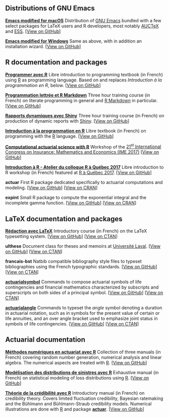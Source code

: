 ## Distributions of GNU Emacs

[**Emacs modified for macOS**](https://vigou3.github.io/emacs-modified-macos)
  Distribution of [GNU Emacs](https://www.gnu.org/software/emacs/)
  bundled with a few select packages for LaTeX users and R developers,
  most notably [AUCTeX](https://www.gnu.org/software/auctex/") and
  [ESS](https://ess.r-project.org/).
  [[View on GitHub](https://github.com/vigou3/emacs-modified-macos)]

[**Emacs modified for Windows**](https://vigou3.github.io/emacs-modified-windows)
  Same as above, with in addition an installation wizard.
  [[View on GitHub](https://github.com/vigou3/emacs-modified-windows)]

## R documentation and packages

[**Programmer avec R**](https://vigou3.github.io/programmer-avec-r/)
  Libre introduction to programming textbook (in French) using 
  [R](https://www.r-project.org) as programming language. Based on and
  replaces *Introduction à la programmation en R*, below.
  [[View on GitHub](https://github.com/vigou3/programmer-avec-r)]

[**Programmation lettrée et R Markdown**](https://vigou3.github.io/laboratoire-rmarkdown)
  Three hour training course (in French) on literate programming in
  general and [R Markdown](https://rmarkdown.rstudio.com) in particular.
  [[View on GitHub](https://github.com/vigou3/laboratoire-rmarkdown)]

[**Rapports dynamiques avec Shiny**](https://vigou3.github.io/laboratoire-shiny)
  Three hour training course (in French) on production of dynamic
  reports with [Shiny](https://shiny.rstudio.com).
  [[View on GitHub](https://github.com/vigou3/laboratoire-shiny)]

[**Introduction à la programmation en R**](https://vigou3.github.io/introduction-programmation-r/)
  Libre textbook (in French) on programming with the
  [R](https://www.r-project.org) language.
  [[View on GitHub](https://github.com/vigou3/introduction-programmation-r)]

[**Computational actuarial science with R**](https://vigou3.github.io/ime-2017-workshop-computational-actuarial-science-r/)
  Workshop of the
  [21<sup>st</sup> International Congress on Insurance: Mathematics and Economics (IME 2017)](https://fam.tuwien.ac.at/events/ime2017/) 
  [[View on GitHub](https://github.com/vigou3/ime-2017-workshop-computational-actuarial-science-r/)]

[**Introduction à R - Atelier du colloque R à Québec 2017**](https://vigou3.github.io/raquebec-atelier-introduction-r/)
  Libre introduction to R workshop (in French) featured at 
  [R à Québec 2017](http://raquebec.ulaval.ca/2017/).
  [[View on GitHub](https://github.com/vigou3/raquebec-atelier-introduction-r)]

**actuar** First R package dedicated specifically to actuarial
  computations and modeling.
  [[View on GitHub](https://github.com/vigou3/actuar)]
  [[View on CRAN](https://cran.r-project.org/package=actuar)]

**expint** Small R package to compute the exponential integral and the
  incomplete gamma function.
  [[View on GitHub](https://github.com/vigou3/expint)]
  [[View on CRAN](https://cran.r-project.org/package=expint)]

## LaTeX documentation and packages

[**Rédaction avec LaTeX**](https://vigou3.github.io/formation-latex-ul)
  Introductory course (in French) on the LaTeX typesetting system.
  [[View on GitHub](https://github.com/vigou3/formation-latex-ul)]
  [[View on CTAN](https://ctan.org/pkg/formation-latex-ul)]

**ulthese** Document class for theses and memoirs at
  [Université Laval](https://ulaval.ca).
  [[View on GitHub](https://github.com/vigou3/ulthese)]
  [[View on CTAN](https://ctan.org/pkg/ulthese)]

**francais-bst** Natbib compatible bibliography style files to typeset
  bibliographies using the French typographic standards.
  [[View on GitHub](https://github.com/vigou3/francais-bst)]
  [[View on CTAN](https://ctan.org/pkg/francais-bst)]

[**actuarialsymbol**](https://vigou3.github.io/actuarialsymbol)
  Commands to compose actuarial symbols of life contingencies and
  financial mathematics characterized by subscripts and superscripts
  on both sides of a principal symbol.
  [[View on GitHub](https://github.com/vigou3/actuarialsymbol)]
  [[View on CTAN](https://ctan.org/pkg/actuarialsymbol)]

[**actuarialangle**](https://vigou3.github.io/actuarialsymbol)
  Commands to typeset the *angle* symbol denoting a duration in
  actuarial notation, such as in symbols for the present value of
  certain or life annuities, and an over angle bracket used to
  emphasize joint status in symbols of life contingencies.
  [[View on GitHub](https://github.com/vigou3/actuarialangle)]
  [[View on CTAN](https://ctan.org/pkg/actuarialangle)]

## Actuarial documentation

[**Méthodes numériques en actuariat avec R**](https://vigou3.github.io/methodes-numeriques-en-actuariat/)
  Collection of three manuals (in French) covering random number
  generation, numerical analysis and linear algebra. The numerical
  aspects are treated with [R](https://www.r-project.org).
  [[View on GitHub](https://github.com/vigou3/methodes-numeriques-en-actuariat)]

[**Modélisation des distributions de sinistres avec R**](https://vigou3.github.io/modelisation-distributions-sinistres-avec-r/)
  Exhaustive manual (in French) on statistical modeling of loss
  distributions using [R](https://www.r-project.org).
  [[View on GitHub](https://github.com/vigou3/modelisation-distributions-sinistres-avec-r)]

[**Théorie de la crédibilité avec R**](https://vigou3.github.io/theorie-credibilite-avec-r/)
  Introductory manual (in French) on credibility theory. Covers
  limited fluctuation credibility, Bayesian ratemaking and the
  Bühlmann and Bühlmann-Straub credibility models. Numerical
  illustrations are done with [R](https://www.r-project.org) and
  package [**actuar**](https://cran.r-project.org/package=actuar).
  [[View on GitHub](https://github.com/vigou3/theorie-credibilite-avec-r)]
